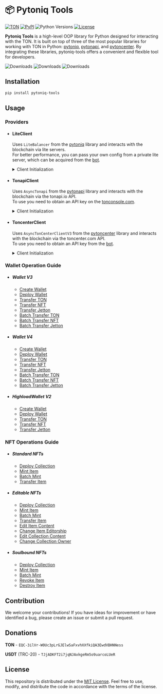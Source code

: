 # 📦 Pytoniq Tools

[![TON](https://img.shields.io/badge/TON-grey?logo=TON&logoColor=40AEF0)](https://ton.org)
[![PyPI](https://img.shields.io/pypi/v/pytoniq-tools.svg?color=FFE873&labelColor=3776AB)](https://pypi.python.org/pypi/pytoniq-tools)
![Python Versions](https://img.shields.io/badge/Python-3.10%20--%203.11-black?color=FFE873&labelColor=3776AB)
[![License](https://img.shields.io/github/license/nessshon/pytoniq-tools)](https://github.com/nessshon/pytoniq-tools/blob/main/LICENSE)

**Pytoniq Tools** is a high-level OOP library for Python designed for interacting with the TON. It is built on
top of three of the most popular libraries for working with TON in
Python: [pytoniq](https://github.com/yungwine/pytoniq), [pytonapi](https://github.com/tonkeeper/pytonapi),
and [pytoncenter](https://github.com/Ton-Dynasty/pytoncenter). By integrating these libraries, pytoniq-tools offers a
convenient and flexible tool for developers.

![Downloads](https://pepy.tech/badge/pytoniq-tools)
![Downloads](https://pepy.tech/badge/pytoniq-tools/month)
![Downloads](https://pepy.tech/badge/pytoniq-tools/week)
## Installation

```bash
pip install pytoniq-tools
```

## Usage

### Providers

- #### **LiteClient**
  Uses `LiteBalancer` from the [pytoniq](https://github.com/yungwine/pytoniq) library and interacts with the blockchain
  via lite servers.\
  For better performance, you can pass your own config from a private lite server, which can be acquired from the <a href="https://t.me/liteserver_bot" target="_blank">bot</a>.

  <details>
  <summary>Client Initialization</summary>

  ```python
  from pytoniq_tools.client import LiteClient

  config = None
  IS_TESTNET = True
  client = LiteClient(config=config, is_testnet=IS_TESTNET)
  ```

  </details>

- #### **TonapiClient**
  Uses `AsyncTonapi` from the [pytonapi](https://github.com/tonkeeper/pytonapi) library and interacts with the
  blockchain via the tonapi.io API.\
  To use you need to obtain an API key on the <a href="https://tonconsole.com" target="_blank">tonconsole.com</a>.

  <details>
  <summary>Client Initialization</summary>

  ```python
  from pytoniq_tools.client import TonapiClient

  API_KEY = ""
  IS_TESTNET = True
  client = TonapiClient(api_key=API_KEY, is_testnet=IS_TESTNET)
  ```

  </details>

- #### **ToncenterClient**
  Uses `AsyncTonCenterClientV3` from the [pytoncenter](https://github.com/Ton-Dynasty/pytoncenter) library and interacts
  with the blockchain via the toncenter.com API.\
  To use you need to obtain an API key from the <a href="https://t.me/tonapibot" target="_blank">bot</a>.

  <details>
  <summary>Client Initialization</summary>

  ```python
  from pytoniq_tools.client import ToncenterClient

  API_KEY = ""
  IS_TESTNET = True
  client = ToncenterClient(api_key=API_KEY, is_testnet=IS_TESTNET)
  ```

  </details>

### Wallet Operation Guide

- ##### **Wallet V3**
  - [Create Wallet](https://github.com/nessshon/pytoniq-tools/blob/main/examples/wallet/v3/create_wallet.py)
  - [Deploy Wallet](https://github.com/nessshon/pytoniq-tools/blob/main/examples/wallet/v3/deploy_wallet.py)
  - [Transfer TON](https://github.com/nessshon/pytoniq-tools/blob/main/examples/wallet/v3/transfer_ton.py)
  - [Transfer NFT](https://github.com/nessshon/pytoniq-tools/blob/main/examples/wallet/v3/transfer_nft.py)
  - [Transfer Jetton](https://github.com/nessshon/pytoniq-tools/blob/main/examples/wallet/v3/transfer_jetton.py)
  - [Batch Transfer TON](https://github.com/nessshon/pytoniq-tools/blob/main/examples/wallet/v3/batch_transfer_ton.py)
  - [Batch Transfer NFT](https://github.com/nessshon/pytoniq-tools/blob/main/examples/wallet/v3/batch_transfer_nft.py)
  - [Batch Transfer Jetton](https://github.com/nessshon/pytoniq-tools/blob/main/examples/wallet/v3/batch_transfer_jetton.py)

- ##### **Wallet V4**
  - [Create Wallet](https://github.com/nessshon/pytoniq-tools/blob/main/examples/wallet/v4/create_wallet.py)
  - [Deploy Wallet](https://github.com/nessshon/pytoniq-tools/blob/main/examples/wallet/v4/deploy_wallet.py)
  - [Transfer TON](https://github.com/nessshon/pytoniq-tools/blob/main/examples/wallet/v4/transfer_ton.py)
  - [Transfer NFT](https://github.com/nessshon/pytoniq-tools/blob/main/examples/wallet/v4/transfer_nft.py)
  - [Transfer Jetton](https://github.com/nessshon/pytoniq-tools/blob/main/examples/wallet/v4/transfer_jetton.py)
  - [Batch Transfer TON](https://github.com/nessshon/pytoniq-tools/blob/main/examples/wallet/v4/batch_transfer_ton.py)
  - [Batch Transfer NFT](https://github.com/nessshon/pytoniq-tools/blob/main/examples/wallet/v4/batch_transfer_nft.py)
  - [Batch Transfer Jetton](https://github.com/nessshon/pytoniq-tools/blob/main/examples/wallet/v4/batch_transfer_jetton.py)

- ##### **HighloadWallet V2**
  - [Create Wallet](https://github.com/nessshon/pytoniq-tools/blob/main/examples/wallet/highload/create_wallet.py)
  - [Deploy Wallet](https://github.com/nessshon/pytoniq-tools/blob/main/examples/wallet/highload/deploy_wallet.py)
  - [Transfer TON](https://github.com/nessshon/pytoniq-tools/blob/main/examples/wallet/highload/transfer_ton.py)
  - [Transfer NFT](https://github.com/nessshon/pytoniq-tools/blob/main/examples/wallet/highload/transfer_nft.py)
  - [Transfer Jetton](https://github.com/nessshon/pytoniq-tools/blob/main/examples/wallet/highload/transfer_jetton.py)

### NFT Operations Guide
 
- ##### **Standard NFTs**

  - [Deploy Collection](https://github.com/nessshon/pytoniq-tools/blob/main/examples/nft/standard/deploy_collection.py)
  - [Mint Item](https://github.com/nessshon/pytoniq-tools/blob/main/examples/nft/standard/mint_item.py)
  - [Batch Mint](https://github.com/nessshon/pytoniq-tools/blob/main/examples/nft/standard/batch_mint.py)
  - [Transfer Item](https://github.com/nessshon/pytoniq-tools/blob/main/examples/nft/transfer_item.py)

- ##### **Editable NFTs**

  - [Deploy Collection](https://github.com/nessshon/pytoniq-tools/blob/main/examples/nft/editbale/deploy_collection.py)
  - [Mint Item](https://github.com/nessshon/pytoniq-tools/blob/main/examples/nft/editbale/mint_item.py)
  - [Batch Mint](https://github.com/nessshon/pytoniq-tools/blob/main/examples/nft/editbale/batch_mint.py)
  - [Transfer Item](https://github.com/nessshon/pytoniq-tools/blob/main/examples/nft/transfer_item.py)
  - [Edit Item Content](https://github.com/nessshon/pytoniq-tools/blob/main/examples/nft/editbale/edit_item_content.py)
  - [Change Item Editorship](https://github.com/nessshon/pytoniq-tools/blob/main/examples/nft/editbale/change_item_editorship.py)
  - [Edit Collection Content](https://github.com/nessshon/pytoniq-tools/blob/main/examples/nft/editbale/edit_collection_content.py)
  - [Change Collection Owner](https://github.com/nessshon/pytoniq-tools/blob/main/examples/nft/editbale/change_collection_owner.py)

- ##### **Soulbound NFTs**

  - [Deploy Collection](https://github.com/nessshon/pytoniq-tools/blob/main/examples/nft/soulbound/deploy_collection.py)
  - [Mint Item](https://github.com/nessshon/pytoniq-tools/blob/main/examples/nft/soulbound/mint_item.py)
  - [Batch Mint](https://github.com/nessshon/pytoniq-tools/blob/main/examples/nft/soulbound/batch_mint.py)
  - [Revoke Item](https://github.com/nessshon/pytoniq-tools/blob/main/examples/nft/soulbound/revoke_item.py)
  - [Destroy Item](https://github.com/nessshon/pytoniq-tools/blob/main/examples/nft/soulbound/destroy_item.py)

## Contribution

We welcome your contributions! If you have ideas for improvement or have identified a bug, please create an issue or
submit a pull request.

## Donations

**TON** - `EQC-3ilVr-W0Uc3pLrGJElwSaFxvhXXfkiQA3EwdVBHNNess`

**USDT** (TRC-20) - `TJjADKFT2i7jqNJAxkgeRm5o9uarcoLUeR`

## License

This repository is distributed under the [MIT License](https://github.com/nessshon/pytoniq-tools/blob/main/LICENSE).
Feel free to use, modify, and distribute the code in accordance with the terms of the license.
